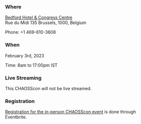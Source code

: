 ### Where

[Bedford Hotel & Congress Centre](http://www.bedfordhotelcongresscentre.com/)  
Rue du Midi 135
Brussels, 1000, Belgium

Phone: +1 469-610-3608 

### When

February 3rd, 2023

Time: 8am to 17:00pm IST


### Live Streaming

This CHAOSScon will not be live streamed.

### Registration

[Registration for the in-person CHAOSScon event](https://www.eventbrite.com/e/chaosscon-europe-2023-brussels-belgium-registration-482560329937) is done through Eventbrite.
